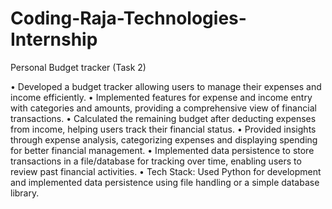 # Coding-Raja-Technologies-Internship
Personal Budget tracker (Task 2)

•	Developed a budget tracker allowing users to manage their expenses and income efficiently.
•	Implemented features for expense and income entry with categories and amounts, providing a comprehensive view of financial transactions.
•	Calculated the remaining budget after deducting expenses from income, helping users track their financial status.
•	Provided insights through expense analysis, categorizing expenses and displaying spending for better financial management.
•	Implemented data persistence to store transactions in a file/database for tracking over time, enabling users to review past financial activities.
•	Tech Stack: Used Python for development and implemented data persistence using file handling or a simple database library.
